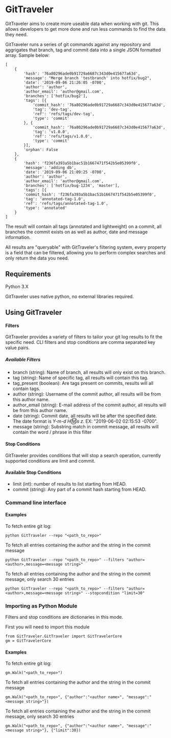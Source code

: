 # GitTraveler
GitTraveler aims to create more useable data when working with git. This allows developers to get more done and run less commands to find the data they need.

GitTraveler runs a series of git commands against any repository and aggrigates that branch, tag and commit data into a single JSON formatted array. Sample below:

```
[
	{
		'hash': '76a80296ade0b91729a6687c343d0e415677a63d',
		'message': "Merge branch 'testbranch' into hotfix/bug2",
		'date': '2019-09-06 21:26:05 -0700',
		'author': 'author',
		'author_email': 'author@gmail.com',
		'branches': ['hotfix/bug2'],
		'tags': [{
			'commit_hash': '76a80296ade0b91729a6687c343d0e415677a63d',
			'tag': 'dev-tag',
			'ref': 'refs/tags/dev-tag',
			'type': 'commit'
		}, {
			'commit_hash': '76a80296ade0b91729a6687c343d0e415677a63d',
			'tag': 'v1.0.0',
			'ref': 'refs/tags/v1.0.0',
			'type': 'commit'
		}],
		'orphan': False
	},
	{
		'hash': 'f236fa393a5b1bac51b1667471f542b5e05399f0',
		'message': 'adding db',
		'date': '2019-09-06 21:09:25 -0700',
		'author': 'author',
		'author_email': 'author@gmail.com',
		'branches': ['hotfix/bug-1234', 'master'],
		'tags': [{
		'commit_hash': 'f236fa393a5b1bac51b1667471f542b5e05399f0',
		'tag': 'annotated-tag-1.0',
		'ref': 'refs/tags/annotated-tag-1.0',
		'type': 'annotated'
	}
]
```

The result will contain all tags (annotated and lightweight) on a commit, all branches the commit exists on as well as author, date and message information.

All results are "queryable" with GitTraveler's filtering system, every property is a field that can be filtered, allowing you to perform complex searches and only return the data you need.

## Requirements
Python 3.X

GitTraveler uses native python, no external libraries required.

## Using GitTraveler

#### Filters
GitTraveler provides a variety of filters to tailor your git log results to fit the specific need. CLI filters and stop conditions are comma separated key value pairs.

##### Available Filters
- branch (string): Name of branch, all results will only exist on this branch.
- tag (string): Name of specific tag, all results will contain this tag.
- tag_present (boolean): Are tags present on commits, results will all contain tags.
- author (string): Username of the commit author, all results will be from this author name.
- author_email (string): E-mail address of the commit author, all results will be from this author name.
- date (string): Commit date, all results will be after the specified date. The date format is _Y-m-d H:m:s z_. EX: "2019-06-02 02:15:53 -0700".
- message (string): Substring match in commit message, all results will contain the word / phrase in this filter

#### Stop Conditions
GitTraveler provides conditions that will stop a search operation, currently supported conditions are limit and commit.

#### Available Stop Conditions
- limit (int): number of results to list starting from HEAD.
- commit (string): Any part of a commit hash starting from HEAD.

### Command line interface
#### Examples
To fetch entire git log:
```
python GitTraveler --repo "<path_to_repo>"
```

To fetch all entries containing the author <author> and the string <message string> in the commit message
```
python GitTraveler --repo "<path_to_repo>" --filters "author=<author>,message=<message string>"
```

To fetch all entries containing the author <author> and the string <message string> in the commit message, only search 30 entries
```
python GitTraveler --repo "<path_to_repo>" --filters "author=<author>,message=<message string>" --stopcondition "limit=30"
```
  
### Importing as Python Module
Filters and stop conditions are dictionaries in this mode.

First you will need to import this module
```
from GitTraveler.GitTraveler import GitTravelerCore
gm = GitTravelerCore
```

#### Examples
To fetch entire git log:
```
gm.Walk("<path_to_repo>")
```

To fetch all entries containing the author <author> and the string <message string> in the commit message
```
gm.Walk("<path_to_repo>", {"author":"<author name>", "message":"<message string>"})
```

To fetch all entries containing the author <author> and the string <message string> in the commit message, only search 30 entries
```
gm.Walk("<path_to_repo>", {"author":"<author name>", "message":"<message string>"}, {"limit":30})
```
